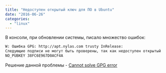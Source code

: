 ```yaml
---
title: "Недоступен открытый ключ для ПО в Ubuntu"
date: "2016-06-26"
categories: 
  - "linux"
---
```

<!--more-->

В консоли, при обновлении системы, писало множество ошибок:

```bash
W: Ошибка GPG: http://apt.nylas.com trusty InRelease:
Следующие подписи не могут быть проверены, так как недоступен открытый ключ:
NO_PUBKEY 38FC6E967D0ACF4A
```

Решение данной проблемы - [Cannot solve GPG error](http://askubuntu.com/questions/511736/cannot-solve-gpg-error)
